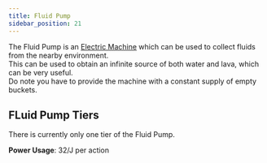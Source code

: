 ```yaml
---
title: Fluid Pump
sidebar_position: 21
---
```


The Fluid Pump is an [Electric Machine](Electric-Machines) which can be used to collect fluids from the nearby environment.  
This can be used to obtain an infinite source of both water and lava, which can be very useful.  
Do note you have to provide the machine with a constant supply of empty buckets.  

## FLuid Pump Tiers

There is currently only one tier of the Fluid Pump.

**Power Usage**: 32/J per action

